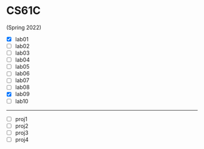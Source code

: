 # CS61C
(Spring 2022)

- [x] lab01
- [ ] lab02
- [ ] lab03
- [ ] lab04
- [ ] lab05
- [ ] lab06
- [ ] lab07
- [ ] lab08
- [x] lab09
- [ ] lab10
---
- [ ] proj1
- [ ] proj2
- [ ] proj3
- [ ] proj4